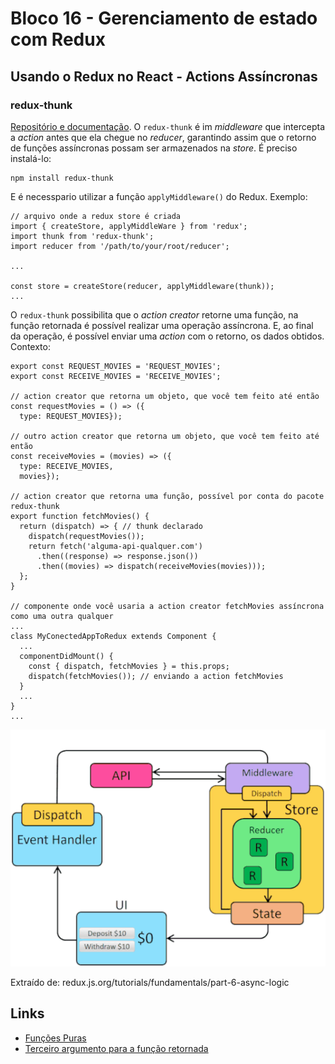 # Bloco 16 - Gerenciamento de estado com Redux

## Usando o Redux no React - Actions Assíncronas

### redux-thunk

[Repositório e documentação](https://github.com/reduxjs/redux-thunk). O `redux-thunk` é im *middleware* que intercepta a *action* antes que ela chegue no *reducer*, garantindo assim que o retorno de funções assíncronas possam ser armazenados na *store*.
É preciso instalá-lo:

```
npm install redux-thunk
```

E é necesspario utilizar a função `applyMiddleware()` do Redux. Exemplo:

```
// arquivo onde a redux store é criada
import { createStore, applyMiddleWare } from 'redux';
import thunk from 'redux-thunk';
import reducer from '/path/to/your/root/reducer';

...

const store = createStore(reducer, applyMiddleware(thunk));
...
```

O `redux-thunk` possibilita que o *action creator* retorne uma função, na função retornada é possível realizar uma operação assíncrona. E, ao final da operação, é possível enviar uma *action* com o retorno, os dados obtidos.
Contexto:

```
export const REQUEST_MOVIES = 'REQUEST_MOVIES';
export const RECEIVE_MOVIES = 'RECEIVE_MOVIES';

// action creator que retorna um objeto, que você tem feito até então
const requestMovies = () => ({
  type: REQUEST_MOVIES});

// outro action creator que retorna um objeto, que você tem feito até então
const receiveMovies = (movies) => ({
  type: RECEIVE_MOVIES,
  movies});

// action creator que retorna uma função, possível por conta do pacote redux-thunk
export function fetchMovies() {
  return (dispatch) => { // thunk declarado
    dispatch(requestMovies());
    return fetch('alguma-api-qualquer.com')
      .then((response) => response.json())
      .then((movies) => dispatch(receiveMovies(movies)));
  };
}

// componente onde você usaria a action creator fetchMovies assíncrona como uma outra qualquer
...
class MyConectedAppToRedux extends Component {
  ...
  componentDidMount() {
    const { dispatch, fetchMovies } = this.props;
    dispatch(fetchMovies()); // enviando a action fetchMovies
  }
  ...
}
...
```

![Fluxo de dados com o Thunk](./fluxo-de-dados-redux-thunk.gif)

Extraído de: redux.js.org/tutorials/fundamentals/part-6-async-logic

## Links

- [Funções Puras](https://medium.com/nossa-coletividad/redux-e-reducers-a-m%C3%A1gica-das-fun%C3%A7%C3%B5es-puras-65e5beb093d8)
- [Terceiro argumento para a função retornada](https://github.com/reduxjs/redux-thunk#injecting-a-custom-argument)